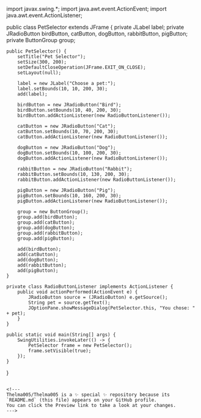 
import javax.swing.*;
import java.awt.event.ActionEvent;
import java.awt.event.ActionListener;

public class PetSelector extends JFrame {
    private JLabel label;
    private JRadioButton birdButton, catButton, dogButton, rabbitButton, pigButton;
    private ButtonGroup group;

    public PetSelector() {
        setTitle("Pet Selector");
        setSize(300, 200);
        setDefaultCloseOperation(JFrame.EXIT_ON_CLOSE);
        setLayout(null);

        label = new JLabel("Choose a pet:");
        label.setBounds(10, 10, 200, 30);
        add(label);

        birdButton = new JRadioButton("Bird");
        birdButton.setBounds(10, 40, 200, 30);
        birdButton.addActionListener(new RadioButtonListener());

        catButton = new JRadioButton("Cat");
        catButton.setBounds(10, 70, 200, 30);
        catButton.addActionListener(new RadioButtonListener());

        dogButton = new JRadioButton("Dog");
        dogButton.setBounds(10, 100, 200, 30);
        dogButton.addActionListener(new RadioButtonListener());

        rabbitButton = new JRadioButton("Rabbit");
        rabbitButton.setBounds(10, 130, 200, 30);
        rabbitButton.addActionListener(new RadioButtonListener());

        pigButton = new JRadioButton("Pig");
        pigButton.setBounds(10, 160, 200, 30);
        pigButton.addActionListener(new RadioButtonListener());

        group = new ButtonGroup();
        group.add(birdButton);
        group.add(catButton);
        group.add(dogButton);
        group.add(rabbitButton);
        group.add(pigButton);

        add(birdButton);
        add(catButton);
        add(dogButton);
        add(rabbitButton);
        add(pigButton);
    }

    private class RadioButtonListener implements ActionListener {
        public void actionPerformed(ActionEvent e) {
            JRadioButton source = (JRadioButton) e.getSource();
            String pet = source.getText();
            JOptionPane.showMessageDialog(PetSelector.this, "You chose: " + pet);
        }
    }

    public static void main(String[] args) {
        SwingUtilities.invokeLater(() -> {
            PetSelector frame = new PetSelector();
            frame.setVisible(true);
        });
    }
}
```

<!---
Thelma005/Thelma005 is a ✨ special ✨ repository because its `README.md` (this file) appears on your GitHub profile.
You can click the Preview link to take a look at your changes.
--->
